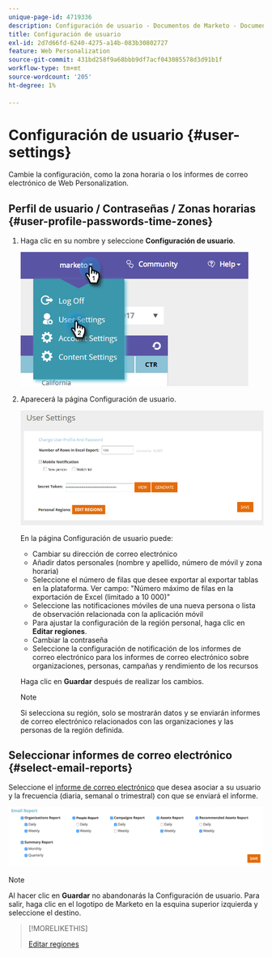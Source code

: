 ```yaml
---
unique-page-id: 4719336
description: Configuración de usuario - Documentos de Marketo - Documentación del producto
title: Configuración de usuario
exl-id: 2d7d66fd-6240-4275-a14b-083b30802727
feature: Web Personalization
source-git-commit: 431bd258f9a68bbb9df7acf043085578d3d91b1f
workflow-type: tm+mt
source-wordcount: '205'
ht-degree: 1%

---
```


# Configuración de usuario {#user-settings}

Cambie la configuración, como la zona horaria o los informes de correo electrónico de Web Personalization.

## Perfil de usuario / Contraseñas / Zonas horarias {#user-profile-passwords-time-zones}

1. Haga clic en su nombre y seleccione **Configuración de usuario**.

   ![](assets/one.png)

1. Aparecerá la página Configuración de usuario.

   ![](assets/two.png)

   En la página Configuración de usuario puede:

   * Cambiar su dirección de correo electrónico
   * Añadir datos personales (nombre y apellido, número de móvil y zona horaria)
   * Seleccione el número de filas que desee exportar al exportar tablas en la plataforma. Ver campo: &quot;Número máximo de filas en la exportación de Excel (limitado a 10 000)&quot;
   * Seleccione las notificaciones móviles de una nueva persona o lista de observación relacionada con la aplicación móvil
   * Para ajustar la configuración de la región personal, haga clic en **Editar regiones**.
   * Cambiar la contraseña
   * Seleccione la configuración de notificación de los informes de correo electrónico para los informes de correo electrónico sobre organizaciones, personas, campañas y rendimiento de los recursos

   Haga clic en **Guardar** después de realizar los cambios.

   >[!NOTE]
   >
   >Si selecciona su región, solo se mostrarán datos y se enviarán informes de correo electrónico relacionados con las organizaciones y las personas de la región definida.

## Seleccionar informes de correo electrónico {#select-email-reports}

Seleccione el [informe de correo electrónico](/help/marketo/product-docs/web-personalization/reporting-for-web-personalization/email-reports.md) que desea asociar a su usuario y la frecuencia (diaria, semanal o trimestral) con que se enviará el informe.

![](assets/three.png)

>[!NOTE]
>
>Al hacer clic en **Guardar** no abandonarás la Configuración de usuario. Para salir, haga clic en el logotipo de Marketo en la esquina superior izquierda y seleccione el destino.

>[!MORELIKETHIS]
>
>[Editar regiones](/help/marketo/product-docs/web-personalization/getting-started/edit-regions.md)
